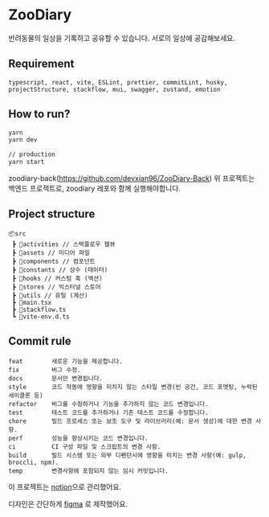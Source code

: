 # ZooDiary

반려동물의 일상을 기록하고 공유할 수 있습니다. 서로의 일상에 공감해보세요.

## Requirement
```
typescript, react, vite, ESLint, prettier, commitLint, husky, projectStructure, stackflow, mui, swagger, zustand, emotion

```

## How to run? 
```bash
yarn
yarn dev

// production
yarn start
```
zoodiary-back(https://github.com/devxian96/ZooDiary-Back)
위 프로젝트는 백엔드 프로젝트로, zoodiary 레포와 함께 실행해야합니다.


## Project structure
```
📦src
 ┣ 📂activities // 스택플로우 웹뷰
 ┣ 📂assets // 미디어 파일
 ┣ 📂components // 컴포넌트
 ┣ 📂constants // 상수 (데이터)
 ┣ 📂hooks // 커스텀 훅 (액션)
 ┣ 📂stores // 익스터널 스토어
 ┣ 📂utils // 유틸 (계산)
 ┣ 📜main.tsx
 ┣ 📜stackflow.ts
 ┗ 📜vite-env.d.ts
```

## Commit rule
```
feat        새로운 기능을 제공합니다.
fix         버그 수정.
docs        문서만 변경됩니다.
style       코드 작동에 영향을 미치지 않는 스타일 변경(빈 공간, 코드 포멧팅, 누락된 세미콜론 등)
refactor    버그를 수정하거나 기능을 추가하지 않는 코드 변경입니다.
test        테스트 코드를 추가하거나 기존 테스트 코드를 수정합니다.
chore       빌드 프로세스 또는 보조 도구 및 라이브러리(예: 문서 생성)에 대한 변경 사항.
perf        성능을 향상시키는 코드 변경입니다.
ci          CI 구성 파일 및 스크립트의 변경 사항.
build       빌드 시스템 또는 외부 디펜던시에 영향을 미치는 변경 사항(예: gulp, broccli, npm).
temp        변경사항에 포함되지 않는 임시 커밋입니다.
```

이 프로젝트는 [notion](https://gaudy-baryonyx-7e4.notion.site/Zoo-Diary-8ae3a505ff5c47dabbd326e271dc2e29?pvs=4)으로 관리했어요.

디자인은 간단하게 [figma](https://www.figma.com/file/R3RnoAUBlLY1ASy45ME2C8/Zoo-Diary?type=design&t=llIylrRRAeyoubU2-6) 로 제작했어요.